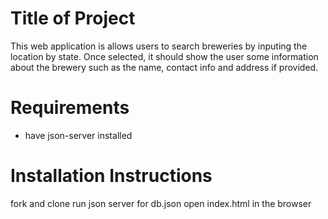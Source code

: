 # Title of Project
This web application is allows users to search breweries by inputing the location by state. Once selected, it should show the user some information about the brewery such as the name, contact info and address if provided.

# Requirements
* have json-server installed

# Installation Instructions
   fork and clone
   run json server for db.json
   open index.html in the browser




